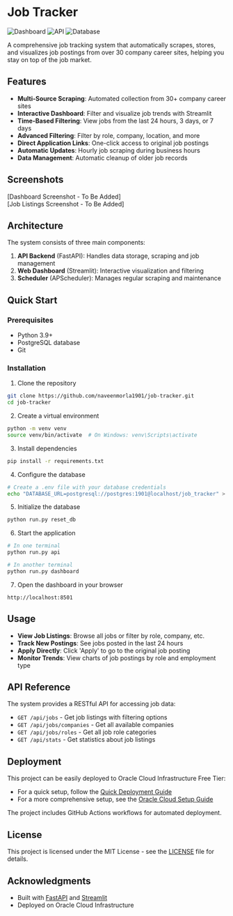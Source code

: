 # Job Tracker

![Dashboard](https://img.shields.io/badge/dashboard-Streamlit-FF4B4B)
![API](https://img.shields.io/badge/api-FastAPI-009688)
![Database](https://img.shields.io/badge/database-PostgreSQL-336791)

A comprehensive job tracking system that automatically scrapes, stores, and visualizes job postings from over 30 company career sites, helping you stay on top of the job market.

## Features

- **Multi-Source Scraping**: Automated collection from 30+ company career sites
- **Interactive Dashboard**: Filter and visualize job trends with Streamlit
- **Time-Based Filtering**: View jobs from the last 24 hours, 3 days, or 7 days
- **Advanced Filtering**: Filter by role, company, location, and more
- **Direct Application Links**: One-click access to original job postings
- **Automatic Updates**: Hourly job scraping during business hours
- **Data Management**: Automatic cleanup of older job records

## Screenshots

[Dashboard Screenshot - To Be Added]  
[Job Listings Screenshot - To Be Added]

## Architecture

The system consists of three main components:

1. **API Backend** (FastAPI): Handles data storage, scraping and job management
2. **Web Dashboard** (Streamlit): Interactive visualization and filtering
3. **Scheduler** (APScheduler): Manages regular scraping and maintenance

## Quick Start

### Prerequisites

- Python 3.9+
- PostgreSQL database
- Git

### Installation

1. Clone the repository
```bash
git clone https://github.com/naveenmorla1901/job-tracker.git
cd job-tracker
```

2. Create a virtual environment
```bash
python -m venv venv
source venv/bin/activate  # On Windows: venv\Scripts\activate
```

3. Install dependencies
```bash
pip install -r requirements.txt
```

4. Configure the database
```bash
# Create a .env file with your database credentials
echo "DATABASE_URL=postgresql://postgres:1901@localhost/job_tracker" > .env
```

5. Initialize the database
```bash
python run.py reset_db
```

6. Start the application
```bash
# In one terminal
python run.py api

# In another terminal
python run.py dashboard
```

7. Open the dashboard in your browser
```
http://localhost:8501
```

## Usage

- **View Job Listings**: Browse all jobs or filter by role, company, etc.
- **Track New Postings**: See jobs posted in the last 24 hours
- **Apply Directly**: Click 'Apply' to go to the original job posting
- **Monitor Trends**: View charts of job postings by role and employment type

## API Reference

The system provides a RESTful API for accessing job data:

- `GET /api/jobs` - Get job listings with filtering options
- `GET /api/jobs/companies` - Get all available companies
- `GET /api/jobs/roles` - Get all job role categories
- `GET /api/stats` - Get statistics about job listings

## Deployment

This project can be easily deployed to Oracle Cloud Infrastructure Free Tier:

- For a quick setup, follow the [Quick Deployment Guide](docs/QUICK_DEPLOY.md)
- For a more comprehensive setup, see the [Oracle Cloud Setup Guide](docs/ORACLE_CLOUD_SETUP.md)

The project includes GitHub Actions workflows for automated deployment.

## License

This project is licensed under the MIT License - see the [LICENSE](LICENSE) file for details.

## Acknowledgments

- Built with [FastAPI](https://fastapi.tiangolo.com/) and [Streamlit](https://streamlit.io/)
- Deployed on Oracle Cloud Infrastructure
